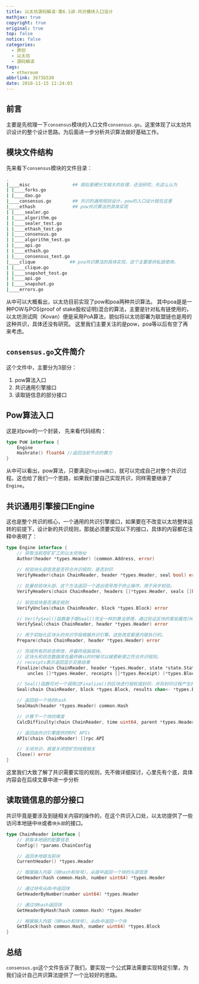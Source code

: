 ```yaml
---
title: 以太坊源码解读-第6.1讲-共识模块入口设计
mathjax: true
copyright: true
original: true
top: false
notice: false
categories:
  - 原创
  - 以太坊
  - 源码解读
tags:
  - ethereum
abbrlink: 3673b530
date: 2018-11-15 11:24:03
---
```

## 前言
主要是先梳理一下`consensus`模块的入口文件`consensus.go`，这里体现了以太坊共识设计的整个设计思路。为后面进一步分析共识算法做好基础工作。
<!-- more -->

## 模块文件结构
先来看下`consensus`模块的文件目录：
```bash
.
|____misc                ## 貌似是硬分叉相关的处理，还没研究，先这么认为
| |____forks.go    
| |____dao.go
|____consensus.go        ## 共识的通用规则设计，pow的入口设计就在这里
|____ethash              ## pow共识算法的具体实现
| |____sealer.go
| |____algorithm.go
| |____sealer_test.go
| |____ethash_test.go
| |____consensus.go
| |____algorithm_test.go
| |____api.go
| |____ethash.go
| |____consensus_test.go
|____clique             ## poa共识算法的具体实现，这个主要是供私链使用。
| |____clique.go
| |____snapshot_test.go
| |____api.go
| |____snapshot.go
|____errors.go
```
从中可以大概看出，以太坊目前实现了pow和poa两种共识算法。
其中poa是是一种POW与POS(proof of stake股权证明)混合的算法，主要是针对私有链使用的，以太坊测试网（Kovan）便是采用PoA算法，貌似将以太坊部署为联盟链也是用的这种共识，具体还没有研究。
这里我们主要关注的是pow，poa等以后有空了再来考虑。

## `consensus.go`文件简介
这个文件中，主要分为3部分：
1. pow算法入口
2. 共识通用引擎接口
3. 读取链信息的部分接口

## Pow算法入口
这是对pow的一个封装，
先来看代码结构：
```go
type PoW interface {
	Engine
	Hashrate() float64 //返回当前节点的算力
}
```
从中可以看出，pow算法，只要满足`Engine接口`，就可以完成自己对整个共识过程。这也给了我们一个思路，如果我们要自己实现共识，同样需要继承了`Engine`。

## 共识通用引擎接口Engine
这也是整个共识的核心，一个通用的共识引擎接口，如果要在不改变以太坊整体运转的前提下，设计新的共识规则，那就必须要实现以下的接口，具体的内容都在注释中表明了：
```go
type Engine interface {
	// 获取当前挖矿矿工的以太坊地址
    Author(header *types.Header) (common.Address, error)
    
    // 校验块头部信息是否符合共识规则，是否封印
	VerifyHeader(chain ChainReader, header *types.Header, seal bool) error

    // 批量校验块头部，这个方法返回一个退出信号用于终止操作，用于异步校验。
    VerifyHeaders(chain ChainReader, headers []*types.Header, seals []bool) (chan<- struct{}, <-chan error)
    
    // 较验叔块是否满足规则
	VerifyUncles(chain ChainReader, block *types.Block) error

	// VerifySeal()函数基于跟Seal()完全一样的算法原理，通过验证区块的某些属性(Header.Nonce，Header.MixDigest等)是否正确，来确定该区块是否已经经过Seal操作。
	VerifySeal(chain ChainReader, header *types.Header) error

	// 用于初始化区块头的共识字段根据共识引擎。这些改变都是内联执行的。
	Prepare(chain ChainReader, header *types.Header) error

	// 完成所有的状态修改，并最终组装成块。
	// 区块头和状态数据库在最终确认的时候可以被更新使之符合共识规则。
	// receipts表示返回显示交易结果
	Finalize(chain ChainReader, header *types.Header, state *state.StateDB, txs []*types.Transaction,
		uncles []*types.Header, receipts []*types.Receipt) (*types.Block, error)

	// Seal()函数可对一个调用过Finalize()的区块进行授权或封印，并将封印过程产生的一些值赋予区块中剩余尚未赋值的成员(Header.Nonce, Header.MixDigest)。Seal()成功时返回的区块全部成员齐整，可视为一个正常区块，可被广播到整个网络中，也可以被插入区块链等。
	Seal(chain ChainReader, block *types.Block, results chan<- *types.Block, stop <-chan struct{}) error

	// 返回前一个块的hash
	SealHash(header *types.Header) common.Hash

	// 计算下一个块的难度
	CalcDifficulty(chain ChainReader, time uint64, parent *types.Header) *big.Int

	// 返回由共识引擎提供的RPC APIs 
	APIs(chain ChainReader) []rpc.API

	// 关闭共识，就是关闭挖矿的线程相关
	Close() error
}
```
这里我们大致了解了共识需要实现的规则，先不做详细探讨，心里先有个底，具体内容会在后续文章中进一步分析

## 读取链信息的部分接口
共识毕竟是要涉及到链相关内容的操作的，在这个共识入口处，以太坊提供了一些访问本地链中`块`或者`块头部`的接口。
```go
type ChainReader interface {
	// 获取本地链的配置信息
	Config() *params.ChainConfig

	// 返回本地链当前块
	CurrentHeader() *types.Header

	// 根据输入内容（块hash和块号），从链中返回一个块的头部信息
	GetHeader(hash common.Hash, number uint64) *types.Header

	// 通过块号从db中返回块
	GetHeaderByNumber(number uint64) *types.Header

	// 通过块hash返回块
	GetHeaderByHash(hash common.Hash) *types.Header

	// 根据输入内容（块hash和块号），从db中返回一个块
	GetBlock(hash common.Hash, number uint64) *types.Block
}
```

## 总结
`consensus.go`这个文件告诉了我们，要实现一个公式算法需要实现特定引擎，为我们设计自己共识算法提供了一个比较好的思路。
